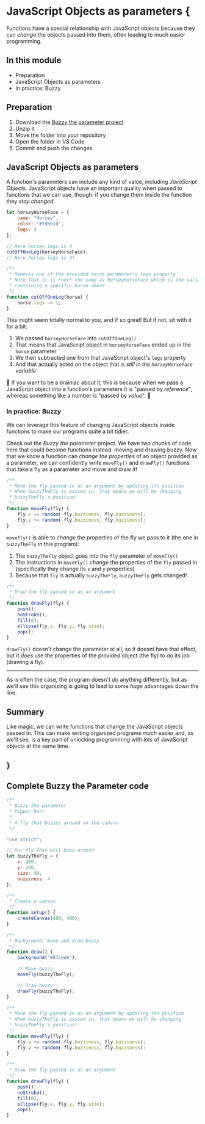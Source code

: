 # JavaScript Objects as parameters {
   
Functions have a special relationship with JavaScript objects because they can *change* the objects passed into them, often leading to much easier programming.

## In this module

- Preparation
- JavaScript Objects as parameters
- In practice: Buzzy

## Preparation

1. Download the [Buzzy the parameter project](./examples/buzzy-the-parameter.zip)
2. Unzip it
3. Move the folder into your repository
4. Open the folder in VS Code
5. Commit and push the changes

## JavaScript Objects as parameters

A function's parameters can include any kind of value, including *JavaScript Objects*. JavaScript objects have an important quality when passed to functions that we can use, though: if you change them inside the function they *stay changed*.

```javascript
let horseyHorseFace = {
    name: "Horsey",
    color: "#7d561d",
    legs: 4
};

// Here horsey.legs is 4
cutOffOneLeg(horseyHorseFace);
// Here horsey.legs is 3!

/**
 * Removes one of the provided horse parameter's legs property
 * Note that it is *not* the same as horseyHorseFace which is the variable
 * containing a specific horse above
 */
function cutOffOneLeg(horse) {
    horse.legs -= 1;
}
```

This might seem totally normal to you, and if so great! But if not, sit with it for a bit: 

1. We passed `horseyHorseFace` into `cutOffOneLeg()`
2. That means that JavaScript object in `horseyHorseFace` ended up in the `horse` parameter
3. We then subtracted one from that JavaScript object's `legs` property
4. And that actually acted on the object that is *still in the `horseyHorseFace` variable*

🧠 If you want to be a brainiac about it, this is because when we pass a JavaScript object into a function's parameters it is "passed by *reference*", whereas something like a number is "passed by *value*". 🧠

### In practice: Buzzy

We can leverage this feature of changing JavaScript objects inside functions to make our programs quite a bit tidier.

Check out the *Buzzy the parameter* project. We have two chunks of code here that could become functions instead: moving and drawing buzzy. Now that we know a function can *change the properties* of an object provided as a parameter, we can confidently write `moveFly()` and `drawFly()` functions that take a fly as a parameter and move and draw it!

```javascript
/**
 * Move the fly passed in as an argument by updating its position
 * When buzzyTheFly is passed in, that means we will be changing
 * buzzyTheFly's position!
 */
function moveFly(fly) {
    fly.x += random(-fly.buzziness, fly.buzziness);
    fly.y += random(-fly.buzziness, fly.buzziness);
}
```

`moveFly()` is able to *change* the properties of the fly we pass to it (the one in `buzzyTheFly` in this program):

1. The `buzzyTheFly` object goes into the `fly` parameter of `moveFly()`
2. The instructions in `moveFly()` *change* the properties of the `fly` passed in (specifically they change its `x` and `y` properties)
3. Because that `fly` is actually `buzzyTheFly`, `buzzyTheFly` gets changed!

```javascript
/**
 * Draw the fly passed in as an argument
 */
function drawFly(fly) {
    push();
    noStroke();
    fill(0);
    ellipse(fly.x, fly.y, fly.size);
    pop();
}
```

`drawFly()` doesn't change the parameter at all, so it doesnt have that effect, but it *does* use the properties of the provided object (the fly) to do its job (drawing a fly).

---

As is often the case, the program doesn't *do* anything differently, but as we'll see this organizing is going to lead to some *huge* advantages down the line.

## Summary

Like magic, we can write functions that change the JavaScript objects passed in. This can make writing organized programs *much* easier and, as we'll see, is a key part of unlocking programming with *lots* of JavaScript objects at the same time.
    
## }

## Complete Buzzy the Parameter code

```javascript
/**
 * Buzzy the parameter
 * Pippin Barr
 * 
 * A fly that buzzes around on the canvas
 */

"use strict";

// Our fly that will buzz around
let buzzyTheFly = {
    x: 200,
    y: 200,
    size: 30,
    buzziness: 4
};

/**
 * Create a canvas
 */
function setup() {
    createCanvas(400, 400);
}

/**
 * Background, move and draw buzzy
 */
function draw() {
    background("#87ceeb");

    // Move buzzy
    moveFly(buzzyTheFly);

    // Draw buzzy
    drawFly(buzzyTheFly);
}

/**
 * Move the fly passed in as an argument by updating its position
 * When buzzyTheFly is passed in, that means we will be changing
 * buzzyTheFly's position!
 */
function moveFly(fly) {
    fly.x += random(-fly.buzziness, fly.buzziness);
    fly.y += random(-fly.buzziness, fly.buzziness);
}

/**
 * Draw the fly passed in as an argument
 */
function drawFly(fly) {
    push();
    noStroke();
    fill(0);
    ellipse(fly.x, fly.y, fly.size);
    pop();
}
```